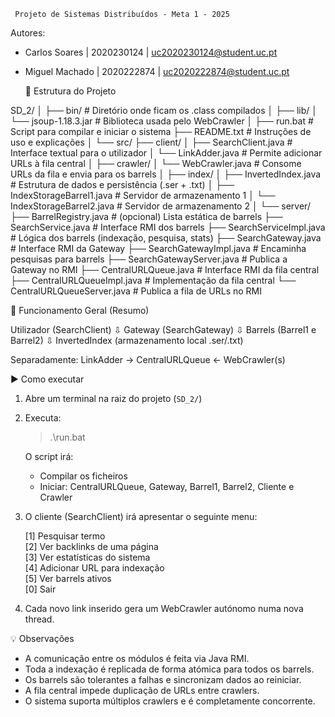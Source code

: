 
     Projeto de Sistemas Distribuídos - Meta 1 - 2025


Autores:
- Carlos Soares     | 2020230124 | uc2020230124@student.uc.pt
- Miguel Machado    | 2020222874 | uc2020222874@student.uc.pt



  📁 Estrutura do Projeto


SD_2/
│
├── bin/                         # Diretório onde ficam os .class compilados
│
├── lib/
│   └── jsoup-1.18.3.jar         # Biblioteca usada pelo WebCrawler
│
├── run.bat                      # Script para compilar e iniciar o sistema
├── README.txt                   # Instruções de uso e explicações
│
└── src/
    ├── client/
    │   ├── SearchClient.java        # Interface textual para o utilizador
    │   └── LinkAdder.java           # Permite adicionar URLs à fila central
    │
    ├── crawler/
    │   └── WebCrawler.java          # Consome URLs da fila e envia para os barrels
    │
    ├── index/
    │   ├── InvertedIndex.java           # Estrutura de dados e persistência (.ser + .txt)
    │   ├── IndexStorageBarrel1.java     # Servidor de armazenamento 1
    │   └── IndexStorageBarrel2.java     # Servidor de armazenamento 2
    │
    └── server/
        ├── BarrelRegistry.java             # (opcional) Lista estática de barrels
        ├── SearchService.java              # Interface RMI dos barrels
        ├── SearchServiceImpl.java          # Lógica dos barrels (indexação, pesquisa, stats)
        ├── SearchGateway.java              # Interface RMI da Gateway
        ├── SearchGatewayImpl.java          # Encaminha pesquisas para barrels
        ├── SearchGatewayServer.java        # Publica a Gateway no RMI
        ├── CentralURLQueue.java            # Interface RMI da fila central
        ├── CentralURLQueueImpl.java        # Implementação da fila central
        └── CentralURLQueueServer.java      # Publica a fila de URLs no RMI


  📌 Funcionamento Geral (Resumo)

Utilizador (SearchClient)
   ⇩
Gateway (SearchGateway)
   ⇩
Barrels (Barrel1 e Barrel2)
   ⇩
InvertedIndex (armazenamento local .ser/.txt)

Separadamente:
LinkAdder → CentralURLQueue ← WebCrawler(s)



  ▶️ Como executar

1. Abre um terminal na raiz do projeto (`SD_2/`)
2. Executa:

   > .\run.bat

   O script irá:
   - Compilar os ficheiros
   - Iniciar: CentralURLQueue, Gateway, Barrel1, Barrel2, Cliente e Crawler

3. O cliente (SearchClient) irá apresentar o seguinte menu:

   [1] Pesquisar termo  
   [2] Ver backlinks de uma página  
   [3] Ver estatísticas do sistema  
   [4] Adicionar URL para indexação  
   [5] Ver barrels ativos  
   [0] Sair  

4. Cada novo link inserido gera um WebCrawler autónomo numa nova thread.


  💡 Observações

- A comunicação entre os módulos é feita via Java RMI.
- Toda a indexação é replicada de forma atómica para todos os barrels.
- Os barrels são tolerantes a falhas e sincronizam dados ao reiniciar.
- A fila central impede duplicação de URLs entre crawlers.
- O sistema suporta múltiplos crawlers e é completamente concorrente.


